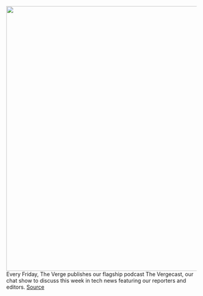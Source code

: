 <img src='https://cdn.vox-cdn.com/thumbor/UIDAi6a4ogTpfLNhx9c5l_bsSq4=/0x0:2040x1360/1200x800/filters:focal(857x517:1183x843)/cdn.vox-cdn.com/uploads/chorus_image/image/68842751/jbareham_190301_3267_0016.0.jpg' width='700px' /><br/>
Every Friday, The Verge publishes our flagship podcast The Vergecast, our chat show to discuss this week in tech news featuring our reporters and editors.
<a href='https://www.theverge.com/2021/2/19/22291162/vergecast-podcast-441-australia-news-media-nintendo-direct-recap'> Source <a/>